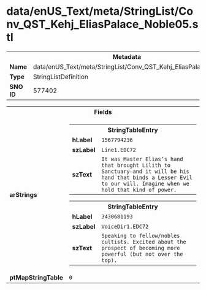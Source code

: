 <h1>data/enUS_Text/meta/StringList/Conv_QST_Kehj_EliasPalace_Noble05.stl</h1><table><tr><th colspan="100%">Metadata</th></tr><tr><td><b>Name</b></td><td>data/enUS_Text/meta/StringList/Conv_QST_Kehj_EliasPalace_Noble05.stl</td></tr><tr><td><b>Type</b></td><td>StringListDefinition</td></tr><tr><td><b>SNO ID</b></td><td>577402</td></tr></table>

<table><tr><th colspan="100%">Fields</th></tr><tr><td><b>arStrings</b></td><td><table><tr><th colspan="100%">StringTableEntry</th></tr><tr><td><b>hLabel</b></td><td><code>1567794236</code></td></tr><tr><td><b>szLabel</b></td><td><code>Line1.EDC72</code></td></tr><tr><td><b>szText</b></td><td><code>It was Master Elias’s hand that brought Lilith to Sanctuary—and it will be his hand that binds a Lesser Evil to our will. Imagine when we hold that kind of power.</code></td></tr></table>


<table><tr><th colspan="100%">StringTableEntry</th></tr><tr><td><b>hLabel</b></td><td><code>3430681193</code></td></tr><tr><td><b>szLabel</b></td><td><code>VoiceDir1.EDC72</code></td></tr><tr><td><b>szText</b></td><td><code>Speaking to fellow/nobles cultists. Excited about the prospect of becoming more powerful (but not over the top).</code></td></tr></table>


</td></tr><tr><td><b>ptMapStringTable</b></td><td><code>0</code></td></tr></table>

